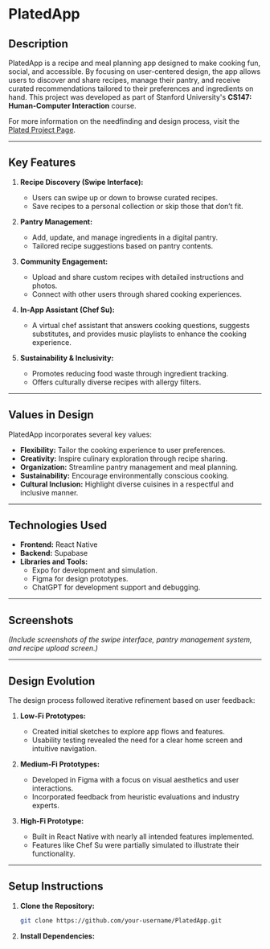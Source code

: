 # PlatedApp

## Description
PlatedApp is a recipe and meal planning app designed to make cooking fun, social, and accessible. By focusing on user-centered design, the app allows users to discover and share recipes, manage their pantry, and receive curated recommendations tailored to their preferences and ingredients on hand. This project was developed as part of Stanford University's **CS147: Human-Computer Interaction** course.

For more information on the needfinding and design process, visit the [Plated Project Page](https://hci.stanford.edu/courses/cs147/2024/au/projects/Design-for-Healthy-Behaviors/Plated/).

---

## Key Features
1. **Recipe Discovery (Swipe Interface):**
   - Users can swipe up or down to browse curated recipes.
   - Save recipes to a personal collection or skip those that don’t fit.

2. **Pantry Management:**
   - Add, update, and manage ingredients in a digital pantry.
   - Tailored recipe suggestions based on pantry contents.

3. **Community Engagement:**
   - Upload and share custom recipes with detailed instructions and photos.
   - Connect with other users through shared cooking experiences.

4. **In-App Assistant (Chef Su):**
   - A virtual chef assistant that answers cooking questions, suggests substitutes, and provides music playlists to enhance the cooking experience.

5. **Sustainability & Inclusivity:**
   - Promotes reducing food waste through ingredient tracking.
   - Offers culturally diverse recipes with allergy filters.

---

## Values in Design
PlatedApp incorporates several key values:
- **Flexibility:** Tailor the cooking experience to user preferences.
- **Creativity:** Inspire culinary exploration through recipe sharing.
- **Organization:** Streamline pantry management and meal planning.
- **Sustainability:** Encourage environmentally conscious cooking.
- **Cultural Inclusion:** Highlight diverse cuisines in a respectful and inclusive manner.

---

## Technologies Used
- **Frontend:** React Native
- **Backend:** Supabase
- **Libraries and Tools:** 
  - Expo for development and simulation.
  - Figma for design prototypes.
  - ChatGPT for development support and debugging.

---

## Screenshots
*(Include screenshots of the swipe interface, pantry management system, and recipe upload screen.)*

---

## Design Evolution
The design process followed iterative refinement based on user feedback:
1. **Low-Fi Prototypes:**
   - Created initial sketches to explore app flows and features.
   - Usability testing revealed the need for a clear home screen and intuitive navigation.

2. **Medium-Fi Prototypes:**
   - Developed in Figma with a focus on visual aesthetics and user interactions.
   - Incorporated feedback from heuristic evaluations and industry experts.

3. **High-Fi Prototype:**
   - Built in React Native with nearly all intended features implemented.
   - Features like Chef Su were partially simulated to illustrate their functionality.

---

## Setup Instructions
1. **Clone the Repository:**
   ```bash
   git clone https://github.com/your-username/PlatedApp.git
2. **Install Dependencies:**
   
